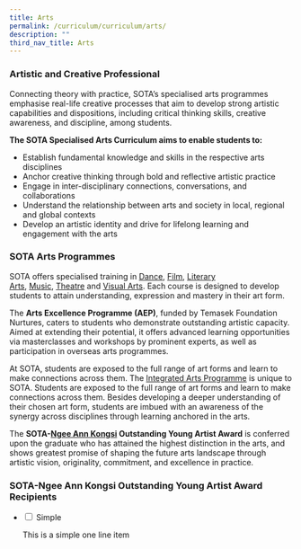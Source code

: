```yaml
---
title: Arts
permalink: /curriculum/curriculum/arts/
description: ""
third_nav_title: Arts
---
```

### Artistic and Creative Professional

Connecting theory with practice, SOTA’s specialised arts programmes emphasise real-life creative processes that aim to develop strong artistic capabilities and dispositions, including critical thinking skills, creative awareness, and discipline, among students.  
  
**The SOTA Specialised Arts Curriculum aims to enable students to:**

*   Establish fundamental knowledge and skills in the respective arts disciplines
*   Anchor creative thinking through bold and reflective artistic practice
*   Engage in inter-disciplinary connections, conversations, and collaborations
*   Understand the relationship between arts and society in local, regional and global contexts
*   Develop an artistic identity and drive for lifelong learning and engagement with the arts

### SOTA Arts Programmes
  
SOTA offers specialised training in&nbsp;[Dance](/curriculum/curriculum/arts/dance),&nbsp;[Film](/curriculum/curriculum/arts/film),&nbsp;[Literary Arts](/curriculum/curriculum/arts/literary-arts),&nbsp;[Music](/curriculum/curriculum/arts/music),&nbsp;[Theatre](/curriculum/curriculum/arts/theatre)&nbsp;and&nbsp;[Visual Arts](/curriculum/curriculum/arts/visual-arts). Each course is designed to develop students to attain understanding, expression and mastery in their art form.  
  
The&nbsp;**Arts Excellence Programme (AEP)**, funded by Temasek Foundation Nurtures, caters to students who demonstrate outstanding artistic capacity. Aimed at extending their potential, it offers advanced learning opportunities via masterclasses and workshops by prominent experts, as well as participation in overseas arts programmes.  
  
At SOTA, students are exposed to the full range of art forms and learn to make connections across them. The&nbsp;[Integrated Arts Programme](/curriculum/curriculum/arts/integrated-arts)&nbsp;is unique to SOTA. Students are exposed to the full range of art forms and learn to make connections across them. Besides developing a deeper understanding of their chosen art form, students are imbued with an awareness of the synergy across disciplines through learning anchored in the arts.&nbsp;  
  
The&nbsp;**SOTA-[Ngee Ann Kongsi](https://thengeeannkongsi.com.sg/en)&nbsp;Outstanding Young Artist Award**&nbsp;is conferred upon the graduate who has attained the highest distinction in the arts, and shows greatest promise of shaping the future arts landscape through artistic vision, originality, commitment, and excellence in practice.


### SOTA-Ngee Ann Kongsi Outstanding Young Artist Award Recipients

<ul class="jekyllcodex_accordion">
  <li>
    <input id="accordion1" type="checkbox">
    <label for="accordion1">Simple</label>
    <div>
      <p>This is a simple one line item</p>
    </div>
	</li>  
</ul>

